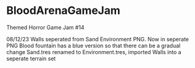 # BloodArenaGameJam
Themed Horror Game Jam #14

08/12/23
Walls seperated from Sand Environment PNG. Now in seperate PNG
Blood fountain has a blue version so that there can be a gradual change
Sand.tres renamed to Environment.tres, imported Walls into a seperate terrain set